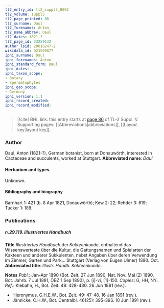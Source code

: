 ```yaml
---
tl2_entry_id: tl2_suppl5_0092
tl2_volume: suppl5
tl2_page_printed: 86
tl2_surname: Daul
tl2_forenames: Anton
tl2_name_abbrev: Daul
tl2_dates: 1821-?
tl2_page_id: 33259132
author_lsid: 20016247-2
wikidata_id: Q21509877
ipni_surname: Daul
ipni_forenames: Anton
ipni_standard_form: Daul
ipni_dates: 
ipni_taxon_scope: 
- Botany
- Spermatophytes
ipni_geo_scope: 
- Germany
ipni_version: 1.1
ipni_record_created: 
ipni_record_modified:
---
```



> [!cite] BHL link: this entry starts at [page 86](https://www.biodiversitylibrary.org/page/33259132) of TL-2 Suppl. V.
> Supporting pages: [[Abbreviations|abbreviations]], [[Layout key|layout key]].

### Author

Daul, Anton (1821-?), German botanist, born at Donauwörth, interested in Cactaceae and succulents, worked at Stuttgart. 
**Abbreviated name**: *Daul*

#### Herbarium and types

Unknown.

#### Bibliography and biography

Barnhart 1: 421 (b. 8 Apr 1821, Donauwörth); Kew 2: 22; Rehder 3: 619; Tucker 1: 188.

### Publications

##### n.29.119. Illustriertes Handbuch

**Title**
*Illustriertes Handbuch* der *Kakteenkunde*, enthaltend das Wissenswerteste über die Kultur, die Gattungsnamen und Spielarten der Kakteen und anderer Sukkulenten, nebst Angaben über deren Verwendung im Zimmer, Garten und Park... Stuttgart (Verlag von Eugen Ulmer) 1890. Oct.
**Abbreviated title**: *Illustr. Handb. Kakteenkunde*.

**Notes**
*Publ*.: Jan-Apr 1890 (Bot. Zeit. 27 Jun 1890, Nat. Nov. Mai (2) 1890, Bot. Jahrb. 7 Jul 1891, ÖBZ 1 Sep 1890), p. \[i\]-vi, \[1\]-150. *Copies*: G, HH, NY.
*Ref*.: Klebahn, H., Bot. Zeit. 49: 428-430. 26 Jun 1891 (rev.).
- Hieronymus, G.H.E.W., Bot. Zeit. 49: 47-48. 16 Jan 1891 (rev.).
- Jännicke, C.H.W., Bot. Centralbl. 46(25): 395-396. 10 Jun 1891 (rev.).

